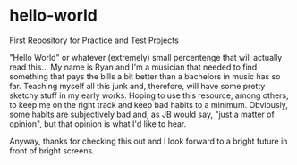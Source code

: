 # hello-world
First Repository for Practice and Test Projects

"Hello World" or whatever (extremely) small percentenge that will actually read this...  My name is Ryan and I'm a musician that needed to find something that pays the bills a bit better than a bachelors in music has so far.  Teaching myself all this junk and, therefore, will have some pretty sketchy stuff in my early works.  Hoping to use this resource, among others, to keep me on the right track and keep bad habits to a minimum.  Obviously, some habits are subjectively bad and, as JB would say, "just a matter of opinion", but that opinion is what I'd like to hear.

Anyway, thanks for checking this out and I look forward to a bright future in front of bright screens.
